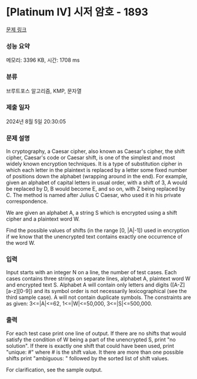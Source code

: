 # [Platinum IV] 시저 암호 - 1893 

[문제 링크](https://www.acmicpc.net/problem/1893) 

### 성능 요약

메모리: 3396 KB, 시간: 1708 ms

### 분류

브루트포스 알고리즘, KMP, 문자열

### 제출 일자

2024년 8월 5일 20:30:05

### 문제 설명

<p>In cryptography, a Caesar cipher, also known as Caesar's cipher, the shift cipher, Caesar's code or Caesar shift, is one of the simplest and most widely known encryption techniques. It is a type of substitution cipher in which each letter in the plaintext is replaced by a letter some fixed number of positions down the alphabet (wrapping around in the end). For example, given an alphabet of capital letters in usual order, with a shift of 3, A would be replaced by D, B would become E, and so on, with Z being replaced by C. The method is named after Julius C Caesar, who used it in his private correspondence.</p>

<p>We are given an alphabet A, a string S which is encrypted using a shift cipher and a plaintext word W.</p>

<p>Find the possible values of shifts (in the range [0, |A|-1]) used in encryption if we know that the unencrypted text contains exactly one occurrence of the word W.</p>

### 입력 

 <p>Input starts with an integer N on a line, the number of test cases. Each cases contains three strings on separate lines, alphabet A, plaintext word W and encrypted text S. Alphabet A will contain only letters and digits ([A-Z][a-z][0-9]) and its symbol order is not necessarily lexicographical (see the third sample case). A will not contain duplicate symbols. The constraints are as given: 3<=|A|<=62, 1<=|W|<=50,000, 3<=|S|<=500,000.</p>

### 출력 

 <p>For each test case print one line of output. If there are no shifts that would satisfy the condition of W being a part of the unencrypted S, print "no solution". If there is exactly one shift that could have been used, print "unique: #" where # is the shift value. It there are more than one possible shifts print "ambiguous: " followed by the sorted list of shift values.</p>

<p>For clarification, see the sample output.</p>

